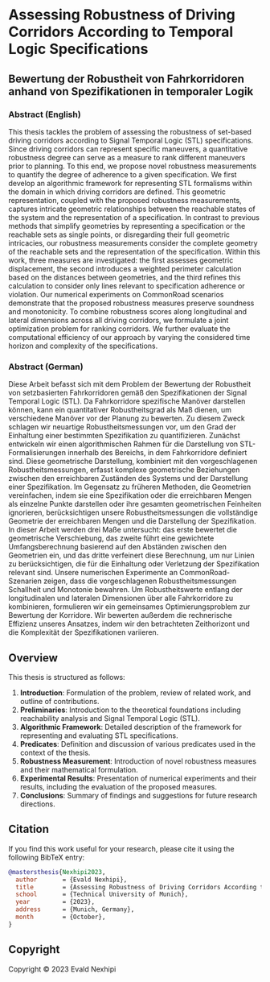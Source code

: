 # Assessing Robustness of Driving Corridors According to Temporal Logic Specifications

## Bewertung der Robustheit von Fahrkorridoren anhand von Spezifikationen in temporaler Logik

### Abstract (English)
This thesis tackles the problem of assessing the robustness of set-based driving corridors according to Signal Temporal Logic (STL) specifications. Since driving corridors can represent specific maneuvers, a quantitative robustness degree can serve as a measure to rank different maneuvers prior to planning. To this end, we propose novel robustness measurements to quantify the degree of adherence to a given specification. We first develop an algorithmic framework for representing STL formalisms within the domain in which driving corridors are defined. This geometric representation, coupled with the proposed robustness measurements, captures intricate geometric relationships between the reachable states of the system and the representation of a specification. In contrast to previous methods that simplify geometries by representing a specification or the reachable sets as single points, or disregarding their full geometric intricacies, our robustness measurements consider the complete geometry of the reachable sets and the representation of the specification. Within this work, three measures are investigated: the first assesses geometric displacement, the second introduces a weighted perimeter calculation based on the distances between geometries, and the third refines this calculation to consider only lines relevant to specification adherence or violation. Our numerical experiments on CommonRoad scenarios demonstrate that the proposed robustness measures preserve soundness and monotonicity. To combine robustness scores along longitudinal and lateral dimensions across all driving corridors, we formulate a joint optimization problem for ranking corridors. We further evaluate the computational efficiency of our approach by varying the considered time horizon and complexity of the specifications.

### Abstract (German)
Diese Arbeit befasst sich mit dem Problem der Bewertung der Robustheit von setzbasierten Fahrkorridoren gemäß den Spezifikationen der Signal Temporal Logic (STL). Da Fahrkorridore spezifische Manöver darstellen können, kann ein quantitativer Robustheitsgrad als Maß dienen, um verschiedene Manöver vor der Planung zu bewerten. Zu diesem Zweck schlagen wir neuartige Robustheitsmessungen vor, um den Grad der Einhaltung einer bestimmten Spezifikation zu quantifizieren. Zunächst entwickeln wir einen algorithmischen Rahmen für die Darstellung von STL-Formalisierungen innerhalb des Bereichs, in dem Fahrkorridore definiert sind. Diese geometrische Darstellung, kombiniert mit den vorgeschlagenen Robustheitsmessungen, erfasst komplexe geometrische Beziehungen zwischen den erreichbaren Zuständen des Systems und der Darstellung einer Spezifikation. Im Gegensatz zu früheren Methoden, die Geometrien vereinfachen, indem sie eine Spezifikation oder die erreichbaren Mengen als einzelne Punkte darstellen oder ihre gesamten geometrischen Feinheiten ignorieren, berücksichtigen unsere Robustheitsmessungen die vollständige Geometrie der erreichbaren Mengen und die Darstellung der Spezifikation. In dieser Arbeit werden drei Maße untersucht: das erste bewertet die geometrische Verschiebung, das zweite führt eine gewichtete Umfangsberechnung basierend auf den Abständen zwischen den Geometrien ein, und das dritte verfeinert diese Berechnung, um nur Linien zu berücksichtigen, die für die Einhaltung oder Verletzung der Spezifikation relevant sind. Unsere numerischen Experimente an CommonRoad-Szenarien zeigen, dass die vorgeschlagenen Robustheitsmessungen Schallheit und Monotonie bewahren. Um Robustheitswerte entlang der longitudinalen und lateralen Dimensionen über alle Fahrkorridore zu kombinieren, formulieren wir ein gemeinsames Optimierungsproblem zur Bewertung der Korridore. Wir bewerten außerdem die rechnerische Effizienz unseres Ansatzes, indem wir den betrachteten Zeithorizont und die Komplexität der Spezifikationen variieren.

## Overview
This thesis is structured as follows:

1. **Introduction**: Formulation of the problem, review of related work, and outline of contributions.
2. **Preliminaries**: Introduction to the theoretical foundations including reachability analysis and Signal Temporal Logic (STL).
3. **Algorithmic Framework**: Detailed description of the framework for representing and evaluating STL specifications.
4. **Predicates**: Definition and discussion of various predicates used in the context of the thesis.
5. **Robustness Measurement**: Introduction of novel robustness measures and their mathematical formulation.
6. **Experimental Results**: Presentation of numerical experiments and their results, including the evaluation of the proposed measures.
7. **Conclusions**: Summary of findings and suggestions for future research directions.

## Citation
If you find this work useful for your research, please cite it using the following BibTeX entry:

```bibtex
@mastersthesis{Nexhipi2023,
  author       = {Evald Nexhipi},
  title        = {Assessing Robustness of Driving Corridors According to Temporal Logic Specifications},
  school       = {Technical University of Munich},
  year         = {2023},
  address      = {Munich, Germany},
  month        = {October},
}
```

## Copyright
Copyright © 2023 Evald Nexhipi 
